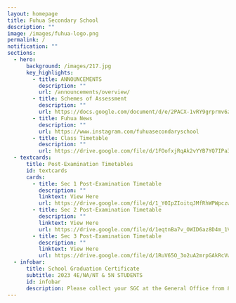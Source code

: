 ```yaml
---
layout: homepage
title: Fuhua Secondary School
description: ""
image: /images/fuhua-logo.png
permalink: /
notification: ""
sections:
  - hero:
      background: /images/217.jpg
      key_highlights:
        - title: ANNOUNCEMENTS
          description: ""
          url: /announcements/overview/
        - title: Schemes of Assessment
          description: ""
          url: https://docs.google.com/document/d/e/2PACX-1vRY9grprmv6zyYqW0hD89717TvOn5FemE6IOehli7p5PXoL6l_DSiRBj1OsOOFNQIrJdsUq-UMTTFLJ/pub
        - title: Fuhua News
          description: ""
          url: https://www.instagram.com/fuhuasecondaryschool
        - title: Class Timetable
          description: ""
          url: https://drive.google.com/file/d/1FOofxjRqAk2vYYB7YQ7IPa3qMhTg0Dtd/view?usp=sharing
  - textcards:
      title: Post-Examination Timetables
      id: textcards
      cards:
        - title: Sec 1 Post-Examination Timetable
          description: ""
          linktext: View Here
          url: https://drive.google.com/file/d/1_Y0IpZIoitqJMfRhWPWpczw46vJ0MuZh/view?usp=sharing
        - title: Sec 2 Post-Examination Timetable
          description: ""
          linktext: View Here
          url: https://drive.google.com/file/d/1eqtnBa7v_OWID6az8D4m_1VC2yVl-izv/view?usp=sharing
        - title: Sec 3 Post-Examination Timetable
          description: ""
          linktext: View Here
          url: https://drive.google.com/file/d/1RuV65O_3o2uA2mrpGAkRcVwgAKZHbl2K/view?usp=sharing
  - infobar:
      title: School Graduation Certificate
      subtitle: 2023 4E/NA/NT & 5N STUDENTS
      id: infobar
      description: Please collect your SGC at the General Office from 8 May onwards.
---
```

